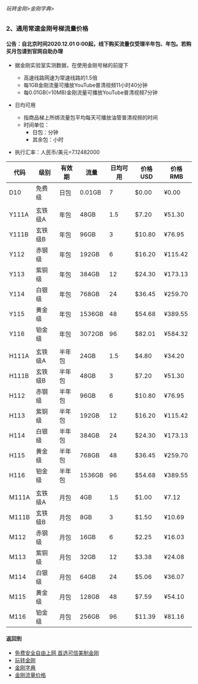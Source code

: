 ###### 玩转金刚>金刚字典>
### 2、通用常速金刚号梯流量价格
#### 公告：自北京时间2020.12.01 0:00起，线下购买流量仅受理半年包、年包。若购买月包请到官网自助办理

- 据金刚实验室实测数据，在使用金刚号梯的前提下
  - 高速线路网速为常速线路的1.5倍
  - 每1GB金刚流量可播放YouTube普清视频11小时40分钟
  - 每0.01GB(=10MB)金刚流量可播放YouTube普清视频7分钟

- 日均可用
  - 指商品梯上所绑流量包平均每天可播放油管普清视频的时间
  - 时间单位：
    - 日包：分钟
    - 其余包：小时

- 执行汇率：人民币/美元=7.12482000

|代码|级别|有效期|流量|日均可用|价格USD|价格RMB|
|---|----| ------| -----|-| ------|------| 
|D10|免费级 |日包    |0.01GB|7|$0.00|¥0.00| 
||||||| 
|Y111A|玄铁级A |年包    |48GB|1.5|$7.20|¥51.30| 
|Y111B|玄铁级B |年包    |96GB|3|$10.80|¥76.95| 
|Y112|赤钢级 |年包    |192GB|6|$16.20|¥115.42|
|Y113|紫铜级 |年包    |384GB|12|$24.30|¥173.13|
|Y114|白银级 |年包   |768GB|24|$36.45|¥259.70|
|Y115|黄金级 |年包   |1536GB|48|$54.68|¥389.55|
|Y116|铂金级 |年包   |3072GB|96|$82.01|¥584.32|
|||||||
|H111A|玄铁级A |半年包  |24GB|1.5|$4.80|¥34.20| 
|H111B|玄铁级B |半年包  |48GB|3|$7.20|¥51.30| 
|H112|赤钢级 |半年包  |96GB|6|$10.80|¥76.95|
|H113|紫铜级 |半年包  |192GB|12|$16.20|¥115.42|
|H114|白银级 |半年包  |384GB|24|$24.30|¥173.13|
|H115|黄金级 |半年包 |768GB|48|$36.45|¥259.70|
|H116|铂金级 |半年包 |1536GB|96|$54.68|¥389.55|
|||||||
|M111A|玄铁级A |月包    |4GB|1.5|$1.00|¥7.12|
|M111B|玄铁级B |月包    |8GB|3|$1.50|¥10.69|
|M112|赤钢级 |月包    |16GB|6|$2.25|¥16.03|
|M113|紫铜级 |月包    |32GB|12|$3.38|¥24.08|
|M114|白银级 |月包    |64GB|24|$5.06|¥36.07|
|M115|黄金级 |月包   |128GB|48|$7.59|¥54.10|
|M116|铂金级 |月包   |256GB|96|$11.39|¥81.16|




#### 返回到
- [免费安全自由上网 首选可信美制金刚](https://github.com/a2zitpro/web/blob/master/%E5%BE%80%E5%90%8E%E7%BF%BB.md)
- [玩转金刚](https://github.com/a2zitpro/web/blob/master/LadderFree/A.md)
- [金刚字典](https://github.com/a2zitpro/web/blob/master/LadderFree/kkDictionary/KKDictionary.md)
- [金刚流量价格](https://github.com/a2zitpro/web/blob/master/LadderFree/kkDictionary/Price/KKDTPrice.md)




